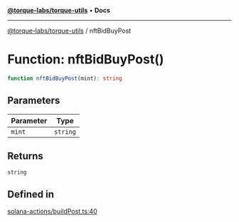 [**@torque-labs/torque-utils**](../README.md) • **Docs**

***

[@torque-labs/torque-utils](../README.md) / nftBidBuyPost

# Function: nftBidBuyPost()

```ts
function nftBidBuyPost(mint): string
```

## Parameters

| Parameter | Type |
| ------ | ------ |
| `mint` | `string` |

## Returns

`string`

## Defined in

[solana-actions/buildPost.ts:40](https://github.com/torque-labs/torque-utils/blob/fcba00c7b8994c0932484e8f489988b91291c603/solana-actions/buildPost.ts#L40)
